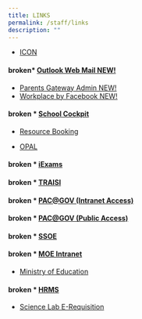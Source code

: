 ```yaml
---
title: LINKS
permalink: /staff/links
description: ""
---
```

* <a href="https://icon.moe.edu.sg/" target ="_blank" >ICON</a> 

#### broken*   [Outlook Web Mail NEW!](https://schools.gov.sg/owa/auth/logon.aspx?replaceCurrent=1&url=https%3a%2f%2fschools.gov.sg%2fowa%2f%23authRedirect%3dtrue)

* <a href="https://pg.moe.edu.sg/" target ="_blank" >Parents Gateway Admin NEW!</a> 
* <a href="https://onepublicservice.facebook.com/" target ="_blank" >Workplace by Facebook NEW!</a> 

#### broken *   [School Cockpit](https://schoolcockpit.moe.gov.sg/)

* <a href="https://rbs.avero-tech.com/" target ="_blank" >Resource Booking</a> 

* <a href="https://opal2.moe.edu.sg/" target ="_blank" >OPAL</a> 

#### broken *   [iExams](https://iexams.moe.gov.sg/xe/login.do "iExams")

#### broken *   [TRAISI](https://traisi.moe.gov.sg/)
#### broken *   [PAC@GOV (Intranet Access)](https://www.pac.gov.sg/)
#### broken *   [PAC@GOV (Public Access)](https://pacgov.agd.gov.sg/ipac/portal/jsp/login/index1.jsp)
#### broken *   [SSOE](https://ssoe.moe.edu.sg/)
#### broken *   [MOE Intranet](https://intranet.moe.gov.sg/)
*   [Ministry of Education](https://www.moe.gov.sg/)
#### broken *   [HRMS](https://hrms.moe.gov.sg/)
*   [Science Lab E-Requisition](https://sites.google.com/site/sgssclabreq/home)